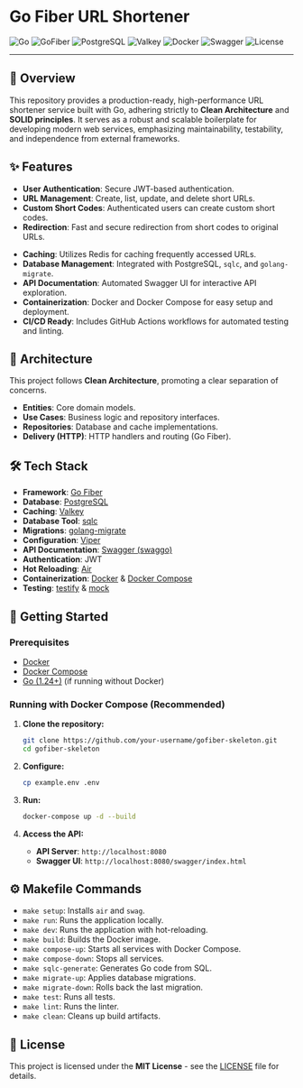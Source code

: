 # Go Fiber URL Shortener

![Go](https://img.shields.io/badge/Go-1.24+-00ADD8?style=for-the-badge&logo=go)
![GoFiber](https://img.shields.io/badge/GoFiber-v2.52.0-00ADD8?style=for-the-badge&logo=go)
![PostgreSQL](https://img.shields.io/badge/PostgreSQL-17-4169E1?style=for-the-badge&logo=postgresql)
![Valkey](https://img.shields.io/badge/Valkey-8-DC382D?style=for-the-badge&logo=valkey)
![Docker](https://img.shields.io/badge/Docker-2596be?style=for-the-badge&logo=docker)
![Swagger](https://img.shields.io/badge/Swagger-85EA2D?style=for-the-badge&logo=swagger)
![License](https://img.shields.io/badge/License-MIT-green?style=for-the-badge)

---

## 🚀 Overview

This repository provides a production-ready, high-performance URL shortener service built with Go, adhering strictly to **Clean Architecture** and **SOLID principles**. It serves as a robust and scalable boilerplate for developing modern web services, emphasizing maintainability, testability, and independence from external frameworks.

## ✨ Features

*   **User Authentication**: Secure JWT-based authentication.
*   **URL Management**: Create, list, update, and delete short URLs.
*   **Custom Short Codes**: Authenticated users can create custom short codes.
*   **Redirection**: Fast and secure redirection from short codes to original URLs.
<!-- *   **QR Code Generation**: Automatically generates QR codes for each shortened URL. -->
*   **Caching**: Utilizes Redis for caching frequently accessed URLs.
*   **Database Management**: Integrated with PostgreSQL, `sqlc`, and `golang-migrate`.
*   **API Documentation**: Automated Swagger UI for interactive API exploration.
*   **Containerization**: Docker and Docker Compose for easy setup and deployment.
*   **CI/CD Ready**: Includes GitHub Actions workflows for automated testing and linting.

## 📐 Architecture

This project follows **Clean Architecture**, promoting a clear separation of concerns.

*   **Entities**: Core domain models.
*   **Use Cases**: Business logic and repository interfaces.
*   **Repositories**: Database and cache implementations.
*   **Delivery (HTTP)**: HTTP handlers and routing (Go Fiber).

## 🛠️ Tech Stack

*   **Framework**: [Go Fiber](https://gofiber.io/)
*   **Database**: [PostgreSQL](https://www.postgresql.org/)
*   **Caching**: [Valkey](https://valkey.io/)
*   **Database Tool**: [sqlc](https://sqlc.dev/)
*   **Migrations**: [golang-migrate](https://github.com/golang-migrate/migrate)
*   **Configuration**: [Viper](https://github.com/spf13/viper)
*   **API Documentation**: [Swagger (swaggo)](https://github.com/swaggo/swag)
*   **Authentication**: JWT
*   **Hot Reloading**: [Air](https://github.com/cosmtrek/air)
*   **Containerization**: [Docker](https://www.docker.com/) & [Docker Compose](https://docs.docker.com/compose/)
*   **Testing**: [testify](https://github.com/stretchr/testify) & [mock](https://pkg.go.dev/go.uber.org/mock)

## 🏁 Getting Started

### Prerequisites

*   [Docker](https://docs.docker.com/get-docker/)
*   [Docker Compose](https://docs.docker.com/compose/install/)
*   [Go (1.24+)](https://golang.org/doc/install) (if running without Docker)

### Running with Docker Compose (Recommended)

1.  **Clone the repository:**
    ```bash
    git clone https://github.com/your-username/gofiber-skeleton.git
    cd gofiber-skeleton
    ```

2.  **Configure:**
    ```bash
    cp example.env .env
    ```

3.  **Run:**
    ```bash
    docker-compose up -d --build
    ```

4.  **Access the API:**
    *   **API Server**: `http://localhost:8080`
    *   **Swagger UI**: `http://localhost:8080/swagger/index.html`

## ⚙️ Makefile Commands

*   `make setup`: Installs `air` and `swag`.
*   `make run`: Runs the application locally.
*   `make dev`: Runs the application with hot-reloading.
*   `make build`: Builds the Docker image.
*   `make compose-up`: Starts all services with Docker Compose.
*   `make compose-down`: Stops all services.
*   `make sqlc-generate`: Generates Go code from SQL.
*   `make migrate-up`: Applies database migrations.
*   `make migrate-down`: Rolls back the last migration.
*   `make test`: Runs all tests.
*   `make lint`: Runs the linter.
*   `make clean`: Cleans up build artifacts.

## 📄 License

This project is licensed under the **MIT License** - see the [LICENSE](LICENSE) file for details.